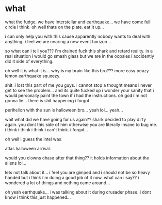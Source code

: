 # what

what the fudge. we have interstellar and earthquake... we have come full circle i think.  oh well thats on the plate.  eat it up...

i can only help you with this cause apparently nobody wants to deal with anything.  i feel we are nearing a new event horizon...

so what can i tell you???  i'm drained fuck this shark and retard reality.  in a real situation i would go smash glass but we are in the oopsies i accidently did it side of everything.

oh well it is what it is...  why is my brain like this bro???  more easy peazy lemon earthquake squeezy.

shit.  i lost this part of me you guys. i cannot stop a thought means i never get to see the problem...  and its quite fucked up i wonder your sanity that i would personally paint the town if i had the instructions.  oh god i'm not gonna lie... there is shit happening i forgot.

perihelion with the sun is halloween bro...  yeah lol...  yeah...  

wait what did we have going for us again?? shark decided to play dirty again.  you dont this side of him otherwise you are literally insane to bug me.  i think i think i think i can't think. i forgot...

oh well i guess the intel was:

atlas halloween arrival.

would you clowns chase after that thing?? it holds information about the aliens lol...

lets not talk about it...  i feel you are gimped and i should not be so heavy handed but i think i'm doing a good job of it now.  what can i say?? i wondered a lot of things and nothing came around...

oh yeah earthquake...  i was talking about it during crusader phase.  i dont know i think this just happened...
